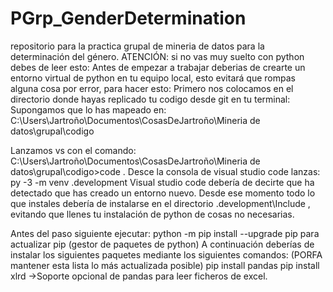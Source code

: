 # PGrp_GenderDetermination
repositorio para la practica grupal de mineria de datos para la determinación del género.
ATENCIÓN: si no vas muy suelto con python debes de leer esto:
Antes de empezar a trabajar deberias de crearte un entorno virtual de python en tu equipo local, esto evitará que rompas
alguna cosa por error, para hacer esto:
Primero nos colocamos en el directorio donde hayas replicado tu codigo desde git en tu terminal:
Supongamos que lo has mapeado en:
C:\Users\Jartroño\Documentos\CosasDeJartroño\Mineria de datos\grupal\codigo

Lanzamos vs con el comando:
C:\Users\Jartroño\Documentos\CosasDeJartroño\Mineria de datos\grupal\codigo>code .
Desce la consola de visual studio code lanzas:
py -3 -m venv .development
Visual studio code debería de decirte que ha detectado que has creado un entorno nuevo.
Desde ese momento todo lo que instales debería de instalarse en el directorio .development\Include , evitando que llenes
tu instalación de python de cosas no necesarias.

Antes del paso siguiente ejecutar: python -m pip install --upgrade pip para actualizar pip (gestor de paquetes de python)
A continuación deberías de instalar los siguientes paquetes mediante los siguientes comandos:
(PORFA mantener esta lista lo más actualizada posible)
 pip install pandas 
 pip install xlrd ->Soporte opcional de pandas para leer ficheros de excel.
